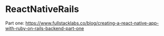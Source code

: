 # ReactNativeRails

Part one: https://www.fullstacklabs.co/blog/creating-a-react-native-app-with-ruby-on-rails-backend-part-one
